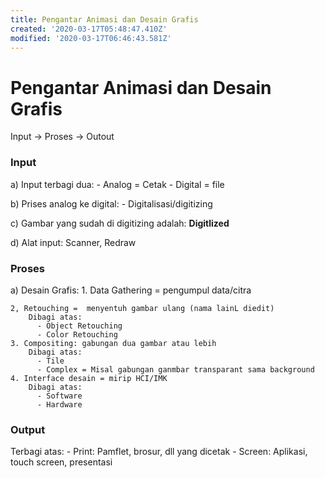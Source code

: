 ```yaml
---
title: Pengantar Animasi dan Desain Grafis
created: '2020-03-17T05:48:47.410Z'
modified: '2020-03-17T06:46:43.581Z'
---
```


# Pengantar Animasi dan Desain Grafis

Input ->  Proses ->   Outout

### Input
  a) Input terbagi dua:
    - Analog = Cetak
    - Digital = file

  b) Prises analog ke digital:
      - Digitalisasi/digitizing

  c) Gambar yang sudah di digitizing adalah: **Digitlized**

  d) Alat input: Scanner, Redraw


### Proses

a) Desain Grafis:
    1. Data Gathering = pengumpul data/citra

    2, Retouching =  menyentuh gambar ulang (nama lainL diedit)
        Dibagi atas:
          - Object Retouching
          - Color Retouching
    3. Compositing: gabungan dua gambar atau lebih
        Dibagi atas:
          - Tile
          - Complex = Misal gabungan ganmbar transparant sama background
    4. Interface desain = mirip HCI/IMK
        Dibagi atas:
          - Software
          - Hardware

### Output
  Terbagi atas:
    - Print: Pamflet, brosur, dll yang dicetak 
    - Screen: Aplikasi, touch screen, presentasi
